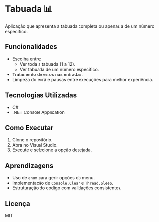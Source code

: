 # Tabuada 📊

Aplicação que apresenta a tabuada completa ou apenas a de um número específico.

## Funcionalidades
- Escolha entre:
  - Ver toda a tabuada (1 a 12).
  - Ver tabuada de um número específico.
- Tratamento de erros nas entradas.
- Limpeza do ecrã e pausas entre execuções para melhor experiência.

## Tecnologias Utilizadas
- C#
- .NET Console Application

## Como Executar
1. Clone o repositório.
2. Abra no Visual Studio.
3. Execute e selecione a opção desejada.

## Aprendizagens
- Uso de `enum` para gerir opções do menu.
- Implementação de `Console.Clear` e `Thread.Sleep`.
- Estruturação do código com validações consistentes.

## Licença
MIT
